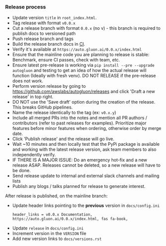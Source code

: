 ### Release process

* Update version `title` in `root_index.html`.
* Tag release with format `v0.0.x`
* Cut a release branch with format `0.0.x` (no v) - this branch is required to publish docs to versioned path
* Push release branch and tags
* Build the release branch docs in [CI](https://ci.gluon.ai/job/autogluon/).
* Verify it's available at `https://auto.gluon.ai/0.0.x/index.html`
* Ensure that the mainline code you are planning to release is stable: Benchmark, ensure CI passes, check with team, etc.
* Ensure latest pre-release is working via `pip install --pre --upgrade autogluon` and testing to get an idea of how the actual release will function (Ideally with fresh venv). DO NOT RELEASE if the pre-release does not work.
* Perform version release by going to https://github.com/awslabs/autogluon/releases and click 'Draft a new release' in top right.
* DO NOT use the 'Save draft' option during the creation of the release. This breaks GitHub pipelines.
* Name the release identically to the tag (ex: `v0.x.y`)
* Include all merged PRs into the notes and mention all PR authors / contributors (refer to past releases for examples). Prioritize major features before minor features when ordering, otherwise order by merge date.
* Click 'Publish release' and the release will go live.
* Wait ~10 minutes and then locally test that the PyPi package is available and working with the latest release version, ask team members to also independently verify.
* IF THERE IS A MAJOR ISSUE: Do an emergency hot-fix and a new release ASAP. Releases cannot be deleted, so a new release will have to be done.
* Send release update to internal and external slack channels and mailing lists
* Publish any blogs / talks planned for release to generate interest.

After release is published, on the mainline branch:
* Update header links pointing to the **previous** version in `docs/config.ini` 
    ```
    header_links = v0.0.x Documentation, https://auto.gluon.ai/0.0.x/index.html, fas fa-book,
    ```
* Update `release` in `docs/config.ini`
* Increment version in the `VERSION` file
* Add new version links to `docs/versions.rst`
